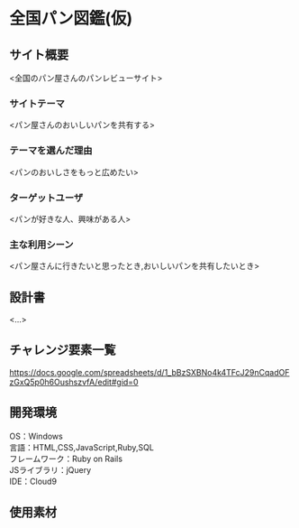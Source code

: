 # 全国パン図鑑(仮)  

## サイト概要  
<全国のパン屋さんのパンレビューサイト>  

### サイトテーマ  
<パン屋さんのおいしいパンを共有する>  

### テーマを選んだ理由  
<パンのおいしさをもっと広めたい>

### ターゲットユーザ  
<パンが好きな人、興味がある人>  

### 主な利用シーン  
<パン屋さんに行きたいと思ったとき,おいしいパンを共有したいとき>  

## 設計書  
<...>

## チャレンジ要素一覧    
https://docs.google.com/spreadsheets/d/1_bBzSXBNo4k4TFcJ29nCqadOFzGxQ5p0h6OushszvfA/edit#gid=0

## 開発環境  
 OS：Windows  
言語：HTML,CSS,JavaScript,Ruby,SQL  
フレームワーク：Ruby on Rails  
JSライブラリ：jQuery  
IDE：Cloud9  

## 使用素材
